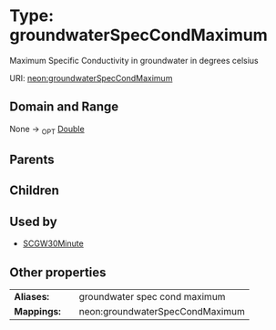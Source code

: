 
# Type: groundwaterSpecCondMaximum


Maximum Specific Conductivity in groundwater in degrees celsius

URI: [neon:groundwaterSpecCondMaximum](https://data.neonscience.org/groundwaterSpecCondMaximum)


## Domain and Range

None ->  <sub>OPT</sub> [Double](types/Double.md)

## Parents


## Children


## Used by

 * [SCGW30Minute](SCGW30Minute.md)

## Other properties

|  |  |  |
| --- | --- | --- |
| **Aliases:** | | groundwater spec cond maximum |
| **Mappings:** | | neon:groundwaterSpecCondMaximum |

